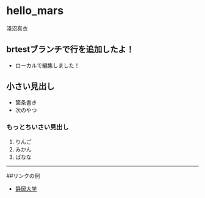 # hello_mars

淺沼真衣
## brtestブランチで行を追加したよ！

- ローカルで編集しました！

## 小さい見出し

- 箇条書き
- 次のやつ

### もっとちいさい見出し 
1. りんご
2. みかん
3. ばなな

----------

##リンクの例
- [静岡大学](https://www.shizuoka.ac.jp)
